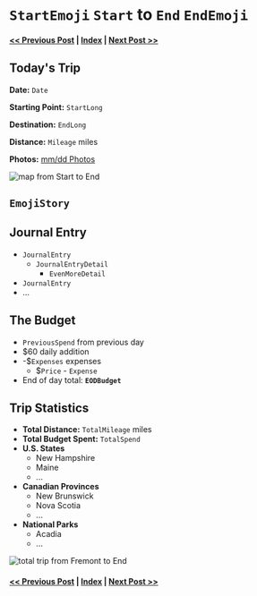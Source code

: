 # `StartEmoji` `Start` to `End` `EndEmoji`

#### [<< Previous Post](mm-dd.md) | [Index](../README.md) | [Next Post >>](mm-dd.md)

## Today's Trip

**Date:** `Date`

**Starting Point:** `StartLong`

**Destination:** `EndLong`

**Distance:** `Mileage` miles

**Photos:** [mm/dd Photos](https://jay-d.me/2016RT-mm-dd)

![map from `Start` to `End`](maps/`mm-dd`.png "day map")

##  `EmojiStory`

## Journal Entry

* `JournalEntry`
  * `JournalEntryDetail`
    * `EvenMoreDetail`
* `JournalEntry`
* ...

## The Budget

* `PreviousSpend` from previous day
* $60 daily addition
* -$`Expenses` expenses
  * $`Price` - `Expense`
* End of day total: **`EODBudget`**

## Trip Statistics

* **Total Distance:** `TotalMileage` miles
* **Total Budget Spent:** `TotalSpend` 
* **U.S. States**
  * New Hampshire
  * Maine
  * ...
* **Canadian Provinces**
  * New Brunswick
  * Nova Scotia
  * ...
* **National Parks**
  * Acadia
  * ...

![total trip from Fremont to `End`](maps/totals/`mm-dd`-total.png "total trip map")

#### [<< Previous Post](mm-dd.md) | [Index](../README.md) | [Next Post >>](mm-dd.md)
